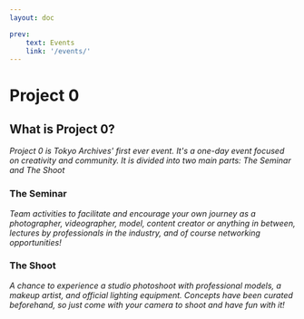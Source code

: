 ```yaml
---
layout: doc

prev:
    text: Events
    link: '/events/'
---
```


# Project 0

## What is Project 0?

*Project 0 is  Tokyo Archives' first ever event. It's a one-day event focused on creativity and community. It is divided into two main parts: The Seminar and The Shoot*

### The Seminar

*Team activities to facilitate and encourage your own journey as a photographer, videographer, model, content creator or anything in between, lectures by professionals in the industry, and of course networking opportunities!*

### The Shoot

*A chance to experience a studio photoshoot with professional models, a makeup artist, and official lighting equipment. Concepts have been curated beforehand, so just come with your camera to shoot and have fun with it!*

<!-- ![pics](/img/events/project-0/GRY00465.JPG)

![pics](/img/events/project-0/GRY00466.JPG)

![pics](/img/events/project-0/GRY00484.JPG)

![pics](/img/events/project-0/GRY00490.JPG)

![pics](/img/events/project-0/GRY00495.JPG)

![pics](/img/events/project-0/GRY00502.JPG)

![pics](/img/events/project-0/GRY00516.JPG)

![pics](/img/events/project-0/GRY00517.JPG)

![pics](/img/events/project-0/GRY00538.JPG)

![pics](/img/events/project-0/GRY00547.JPG)

![pics](/img/events/project-0/GRY00548.JPG)

![pics](/img/events/project-0/GRY00583.JPG)

![pics](/img/events/project-0/GRY00611.JPG)

![pics](/img/events/project-0/GRY00613.JPG)

![pics](/img/events/project-0/GRY01523.JPG) -->

